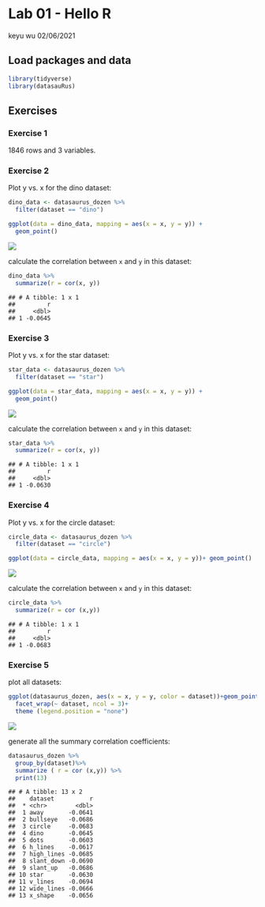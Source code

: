 Lab 01 - Hello R
================
keyu wu
02/06/2021

## Load packages and data

``` r
library(tidyverse) 
library(datasauRus)
```

## Exercises

### Exercise 1

1846 rows and 3 variables.

### Exercise 2

Plot y vs. x for the dino dataset:

``` r
dino_data <- datasaurus_dozen %>%
  filter(dataset == "dino")

ggplot(data = dino_data, mapping = aes(x = x, y = y)) +
  geom_point()
```

![](lab-01-hello-r_files/figure-gfm/plot-dino-1.png)<!-- -->

calculate the correlation between `x` and `y` in this dataset:

``` r
dino_data %>%
  summarize(r = cor(x, y))
```

    ## # A tibble: 1 x 1
    ##         r
    ##     <dbl>
    ## 1 -0.0645

### Exercise 3

Plot y vs. x for the star dataset:

``` r
star_data <- datasaurus_dozen %>%
  filter(dataset == "star")

ggplot(data = star_data, mapping = aes(x = x, y = y)) +
  geom_point()
```

![](lab-01-hello-r_files/figure-gfm/plot-star-1.png)<!-- -->

calculate the correlation between `x` and `y` in this dataset:

``` r
star_data %>%
  summarize(r = cor(x, y))
```

    ## # A tibble: 1 x 1
    ##         r
    ##     <dbl>
    ## 1 -0.0630

### Exercise 4

Plot y vs. x for the circle dataset:

``` r
circle_data <- datasaurus_dozen %>%
  filter(dataset == "circle")

ggplot(data = circle_data, mapping = aes(x = x, y = y))+ geom_point()
```

![](lab-01-hello-r_files/figure-gfm/plot-circle-1.png)<!-- -->

calculate the correlation between `x` and `y` in this dataset:

``` r
circle_data %>%
  summarize(r = cor (x,y))
```

    ## # A tibble: 1 x 1
    ##         r
    ##     <dbl>
    ## 1 -0.0683

### Exercise 5

plot all datasets:

``` r
ggplot(datasaurus_dozen, aes(x = x, y = y, color = dataset))+geom_point()+
  facet_wrap(~ dataset, ncol = 3)+
  theme (legend.position = "none")
```

![](lab-01-hello-r_files/figure-gfm/plot-all-1.png)<!-- -->

generate all the summary correlation coefficients:

``` r
datasaurus_dozen %>%
  group_by(dataset)%>%
  summarize ( r = cor (x,y)) %>%
  print(13)
```

    ## # A tibble: 13 x 2
    ##    dataset          r
    ##  * <chr>        <dbl>
    ##  1 away       -0.0641
    ##  2 bullseye   -0.0686
    ##  3 circle     -0.0683
    ##  4 dino       -0.0645
    ##  5 dots       -0.0603
    ##  6 h_lines    -0.0617
    ##  7 high_lines -0.0685
    ##  8 slant_down -0.0690
    ##  9 slant_up   -0.0686
    ## 10 star       -0.0630
    ## 11 v_lines    -0.0694
    ## 12 wide_lines -0.0666
    ## 13 x_shape    -0.0656
